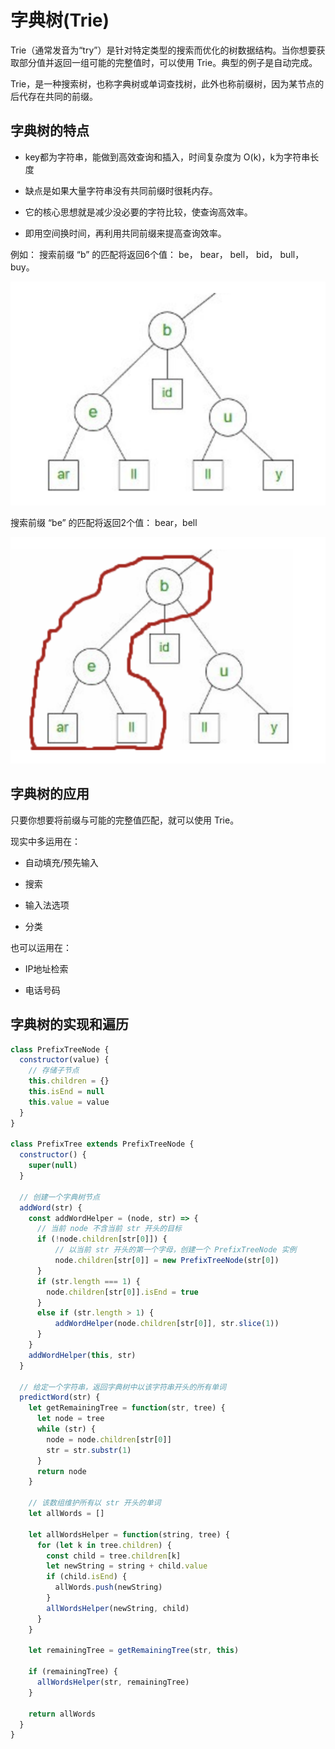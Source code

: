 # 字典树(Trie)

Trie（通常发音为“try”）是针对特定类型的搜索而优化的树数据结构。当你想要获取部分值并返回一组可能的完整值时，可以使用 Trie。典型的例子是自动完成。

Trie，是一种搜索树，也称字典树或单词查找树，此外也称前缀树，因为某节点的后代存在共同的前缀。

## 字典树的特点

- key都为字符串，能做到高效查询和插入，时间复杂度为 O(k)，k为字符串长度

- 缺点是如果大量字符串没有共同前缀时很耗内存。

- 它的核心思想就是减少没必要的字符比较，使查询高效率。

- 即用空间换时间，再利用共同前缀来提高查询效率。

例如： 搜索前缀 “b” 的匹配将返回6个值： be， bear， bell， bid， bull， buy。

![trie1](./images/trie1.png)

搜索前缀 “be” 的匹配将返回2个值： bear，bell

![trie2](./images/trie2.png)

## 字典树的应用

只要你想要将前缀与可能的完整值匹配，就可以使用 Trie。

现实中多运用在：

- 自动填充/预先输入

- 搜索

- 输入法选项

- 分类

也可以运用在：

- IP地址检索

- 电话号码

## 字典树的实现和遍历

```js
class PrefixTreeNode {
  constructor(value) {
    // 存储子节点
    this.children = {}
    this.isEnd = null
    this.value = value
  }
}

class PrefixTree extends PrefixTreeNode {
  constructor() {
    super(null)
  }

  // 创建一个字典树节点
  addWord(str) {
    const addWordHelper = (node, str) => {
      // 当前 node 不含当前 str 开头的目标
      if (!node.children[str[0]]) {
          // 以当前 str 开头的第一个字母，创建一个 PrefixTreeNode 实例
          node.children[str[0]] = new PrefixTreeNode(str[0])
      }
      if (str.length === 1) {
        node.children[str[0]].isEnd = true
      }
      else if (str.length > 1) {
          addWordHelper(node.children[str[0]], str.slice(1))
      }
    }
    addWordHelper(this, str)
  }

  // 给定一个字符串，返回字典树中以该字符串开头的所有单词
  predictWord(str) {
    let getRemainingTree = function(str, tree) {
      let node = tree
      while (str) {
        node = node.children[str[0]]
        str = str.substr(1)
      }
      return node
    }

    // 该数组维护所有以 str 开头的单词
    let allWords = []

    let allWordsHelper = function(string, tree) {
      for (let k in tree.children) {
        const child = tree.children[k]
        let newString = string + child.value
        if (child.isEnd) {
          allWords.push(newString)
        }
        allWordsHelper(newString, child)
      }
    }

    let remainingTree = getRemainingTree(str, this)

    if (remainingTree) {
      allWordsHelper(str, remainingTree)
    }

    return allWords
  }
}
```
